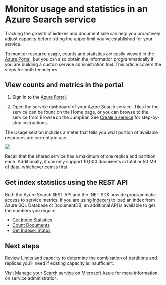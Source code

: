 <properties 
   pageTitle="Monitor usage and statistics in an Azure Search service | Microsoft Azure | Hosted cloud search service" 
   description="Track resource consumption and index size for Azure Search, a hosted cloud search service on Microsoft Azure." 
   services="search" 
   documentationCenter="" 
   authors="HeidiSteen" 
   manager="mblythe" 
   editor=""
   tags="azure-portal"/>

<tags
   ms.service="search"
   ms.devlang="na"
   ms.topic="article"
   ms.tgt_pltfrm="na"
   ms.workload="required" 
   ms.date="11/04/2015"
   ms.author="heidist"/>

# Monitor usage and statistics in an Azure Search service
Tracking the growth of indexes and document size can help you proactively adjust capacity before hitting the upper limit you've established for your service. 

To monitor resource usage, counts and statistics are easily viewed in the [Azure Portal](https://portal.azure.com), but you can also obtain the information programmatically if you are building a custom service administration tool. This article covers the steps for both techniques.

## View counts and metrics in the portal
1. Sign in to the [Azure Portal](https://portal.azure.com). 

2. Open the service dashboard of your Azure Search service. Tiles for the service can be found on the Home page, or you can browse to the service from Browse on the JumpBar. See [Create a service](search-create-service-portal.md) for step-by-step instructions.


The Usage section includes a meter that tells you what portion of available resources are currently in use.

  ![][1]

Recall that the shared service has a maximum of one replica and partition each. Additionally, it can only support 10,000 documents in total or 50 MB of data, whichever comes first.

## Get index statistics using the REST API
Both the Azure Search REST API and the .NET SDK provide programmatic access to service metrics.  If you are using [indexers](https://msdn.microsoft.com/library/azure/dn946891.aspx) to load an index from Azure SQL Database or DocumentDB, an additional API is available to get the numbers you require. 

* [Get Index Statistics](https://msdn.microsoft.com/library/azure/dn798942.aspx)
* [Count Documents](https://msdn.microsoft.com/library/azure/dn798924.aspx)
* [Get Indexer Status](https://msdn.microsoft.com/library/azure/dn946884.aspx)

## Next steps
Review [Limits and capacity](search-limits-quotas-capacity.md) to determine the combination of partitions and replicas you'll need if existing capacity is insufficient. 

Visit [Manage your Search service on Microsoft Azure](search-manage.md) for more information on service administration.

<!--Image references-->

[1]: ./media/search-monitor-usage/AzureSearch-Monitor1.PNG




